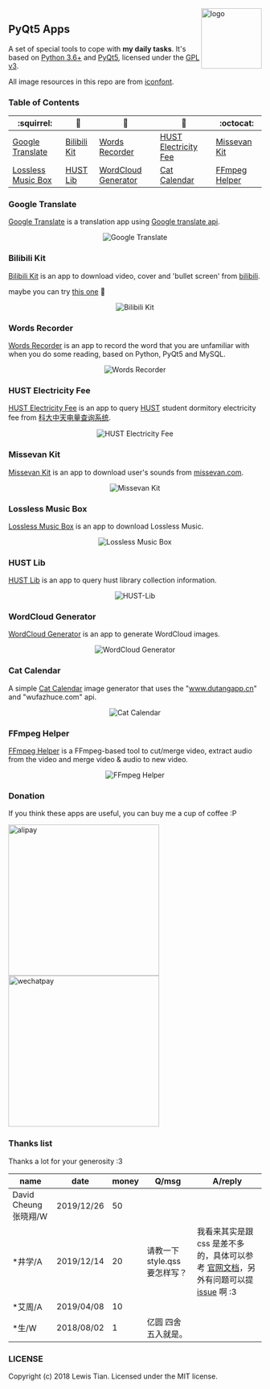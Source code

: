 <img src="images/icon.png" alt="logo" height="120" align="right" title="PyQt5 Apps" />

## PyQt5 Apps

A set of special tools to cope with **my daily tasks**. It's based on [Python 3.6+](https://www.python.org) and [PyQt5](https://riverbankcomputing.com/software/pyqt/download5), licensed under the [GPL v3](LICENSE).

All image resources in this repo are from [iconfont](http://www.iconfont.cn).

### Table of Contents
|           :squirrel:           |      :jack_o_lantern:          |            :beer:              |            :fish_cake:         |            :octocat:            |
| ------------------------------ | ------------------------------ | -------------------------------| ------------------------------ | ------------------------------- |
| [Google Translate](#google-translate) | [Bilibili Kit](#bilibili-kit) | [Words Recorder](#words-recorder) | [HUST Electricity Fee](#hust-electricity-fee) | [Missevan Kit](#missevan-kit) |
| [Lossless Music Box](#lossless-music-box) | [HUST Lib](#hust-lib) | [WordCloud Generator](#wordcloud-generator) | [Cat Calendar](#cat-calendar) | [FFmpeg Helper](#ffmpeg-helper)  |

### Google Translate
[Google Translate](google-translate) is a translation app using [Google translate api](https://github.com/ssut/py-googletrans).

<div align="center">
    <img src="images/Google-Translate.png" alt="Google Translate" title="Google Translate" />
</div>

### Bilibili Kit

[Bilibili Kit](bilibili-kit) is an app to download video, cover and  'bullet screen' from [bilibili](https://www.bilibili.com/). 

maybe you can try [this one](https://github.com/LewisTian/bili-box) :flags:

<div align="center">
    <img src="images/Bilibili-Kit.png" alt="Bilibili Kit"  title="Bilibili Kit" />
</div>

### Words Recorder

[Words Recorder](words-recorder) is an app to record the word that you are unfamiliar with when you do some reading, based on Python, PyQt5 and MySQL. 

<div align="center">
    <img src="images/Words-Recorder.png" alt="Words Recorder"  title="Words Recorder" />
</div>

### HUST Electricity Fee

[HUST Electricity Fee](hust-electricity-fee) is an app to query [HUST](http://www.hust.edu.cn/) student dormitory electricity fee from [科大中天电量查询系统](http://202.114.18.218/Main.aspx). 

<div align="center">
    <img src="images/HUST-Electricity-Fee.png" alt="HUST Electricity Fee" title="HUST Electricity Fee" />
</div>

### Missevan Kit

[Missevan Kit](missevan-kit) is an app to download user's sounds from [missevan.com](http://www.missevan/). 

<div align="center">
    <img src="images/missevan-kit.png" alt="Missevan Kit"  title="Missevan Kit" />
</div>

### Lossless Music Box

[Lossless Music Box](lossless-music-box) is an app to download Lossless Music.
<div align="center">
    <img src="images/Lossless-Music-Box.gif" alt="Lossless Music Box" title="Lossless Music Box" />
</div>

### HUST Lib

[HUST Lib](hust-lib) is an app to query hust library collection information.
<div align="center">
    <img src="images/HUST-Lib.gif" alt="HUST-Lib" title="HUST-Lib" />
</div>

### WordCloud Generator

[WordCloud Generator](word-cloud-generator) is an app to generate WordCloud images.
<div align="center">
    <img src="images/word-cloud-generator.gif" alt="WordCloud Generator" title="WordCloud Generator" />
</div>

### Cat Calendar

A simple [Cat Calendar](cat-calendar) image generator that uses the "www.dutangapp.cn" and "wufazhuce.com" api.

<div align="center">
    <img src="images/cat-calendar.gif" alt="Cat Calendar" title="Cat Calendar" />
</div>

### FFmpeg Helper

[FFmpeg Helper](ffmpeg-helper) is a FFmpeg-based tool to cut/merge video, extract audio from the video and merge video & audio to new video.

<div align="center">
    <img src="images/ffmpeg-helper.gif" alt="FFmpeg Helper" title="FFmpeg Helper" />
</div>

### Donation
If you think these apps are useful, you can buy me a cup of coffee :P
<div>
	<img src="images/alipay.png" alt="alipay" title="非常感谢请我喝一杯咖啡:D" width="300">
	<img src="images/wechatpay.png" alt="wechatpay" title="非常感谢请我喝一杯咖啡:D" width="300">
</div>

### Thanks list
Thanks a lot for your generosity :3

|  name                | date        | money  | Q/msg  | A/reply|
|  ----                | ----        | ----   | ----   |----    |
| David Cheung张晓翔/W | 2019/12/26  | 50      | | |
| *井学/A              | 2019/12/14  | 20      |请教一下 style.qss 要怎样写？ | 我看来其实是跟 css 是差不多的，具体可以参考 [官网文档](https://doc.qt.io/qt-5/stylesheet-examples.html)，另外有问题可以提 [issue](https://github.com/taseikyo/PyQt5-Apps/issues) 啊 :3 |
| *艾周/A              | 2019/04/08  | 10      | | |
| *生/W                | 2018/08/02  | 1       |亿圆 四舍五入就是。 | |

### LICENSE
Copyright (c) 2018 Lewis Tian. Licensed under the MIT license.